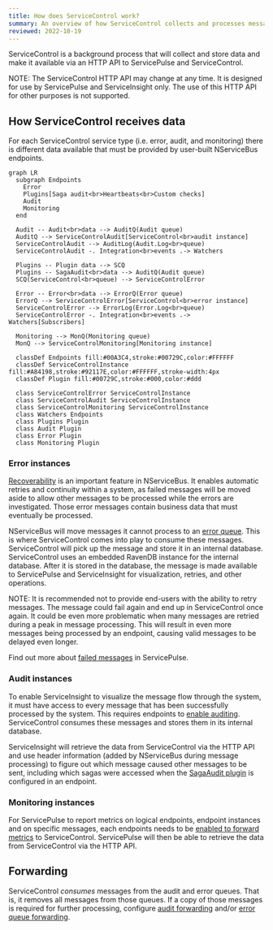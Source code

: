 ```yaml
---
title: How does ServiceControl work?
summary: An overview of how ServiceControl collects and processes messages and data from an NServiceBus system
reviewed: 2022-10-19
---
```


ServiceControl is a background process that will collect and store data and make it available via an HTTP API to ServicePulse and ServiceControl.

NOTE: The ServiceControl HTTP API may change at any time. It is designed for use by ServicePulse and ServiceInsight only. The use of this HTTP API for other purposes is not supported.

## How ServiceControl receives data

For each ServiceControl service type (i.e. error, audit, and monitoring) there is different data available that must be provided by user-built NServiceBus endpoints.

```mermaid
graph LR
  subgraph Endpoints
    Error
    Plugins[Saga audit<br>Heartbeats<br>Custom checks]
    Audit
    Monitoring
  end

  Audit -- Audit<br>data --> AuditQ(Audit queue)
  AuditQ --> ServiceControlAudit[ServiceControl<br>audit instance]
  ServiceControlAudit --> AuditLog(Audit.Log<br>queue)
  ServiceControlAudit -. Integration<br>events .-> Watchers

  Plugins -- Plugin data --> SCQ
  Plugins -- SagaAudit<br>data --> AuditQ(Audit queue)
  SCQ(ServiceControl<br>queue) --> ServiceControlError

  Error -- Error<br>data --> ErrorQ(Error queue)
  ErrorQ --> ServiceControlError[ServiceControl<br>error instance]
  ServiceControlError --> ErrorLog(Error.Log<br>queue)
  ServiceControlError -. Integration<br>events .-> Watchers[Subscribers]

  Monitoring --> MonQ(Monitoring queue)
  MonQ --> ServiceControlMonitoring[Monitoring instance]

  classDef Endpoints fill:#00A3C4,stroke:#00729C,color:#FFFFFF
  classDef ServiceControlInstance fill:#A84198,stroke:#92117E,color:#FFFFFF,stroke-width:4px
  classDef Plugin fill:#00729C,stroke:#000,color:#ddd

  class ServiceControlError ServiceControlInstance
  class ServiceControlAudit ServiceControlInstance
  class ServiceControlMonitoring ServiceControlInstance
  class Watchers Endpoints
  class Plugins Plugin
  class Audit Plugin
  class Error Plugin
  class Monitoring Plugin
```

### Error instances

[Recoverability](/nservicebus/recoverability/) is an important feature in NServiceBus. It enables automatic retries and continuity within a system, as failed messages will be moved aside to allow other messages to be processed while the errors are investigated. Those error messages contain business data that must eventually be processed.

NServiceBus will move messages it cannot process to an [error queue](/nservicebus/recoverability/#fault-handling). This is where ServiceControl comes into play to consume these messages. ServiceControl will pick up the message and store it in an internal database. ServiceControl uses an embedded RavenDB instance for the internal database. After it is stored in the database, the message is made available to ServicePulse and ServiceInsight for visualization, retries, and other operations.

NOTE: It is recommended not to provide end-users with the ability to retry messages. The message could fail again and end up in ServiceControl once again. It could be even more problematic when many messages are retried during a peak in message processing. This will result in even more messages being processed by an endpoint, causing valid messages to be delayed even longer.

Find out more about [failed messages](/servicepulse/intro-failed-messages.md) in ServicePulse.

### Audit instances

To enable ServiceInsight to visualize the message flow through the system, it must have access to every message that has been successfully processed by the system. This requires endpoints to [enable auditing](/nservicebus/operations/auditing.md). ServiceControl consumes these messages and stores them in its internal database.

ServiceInsight will retrieve the data from ServiceControl via the HTTP API and use header information (added by NServiceBus during message processing) to figure out which message caused other messages to be sent, including which sagas were accessed when the [SagaAudit plugin](/nservicebus/sagas/saga-audit.md) is configured in an endpoint.

### Monitoring instances

For ServicePulse to report metrics on logical endpoints, endpoint instances and on specific messages, each endpoints needs to be [enabled to forward metrics](/monitoring/metrics/install-plugin.md) to ServiceControl. ServicePulse will then be able to retrieve the data from ServiceControl via the HTTP API.

## Forwarding

ServiceControl _consumes_ messages from the audit and error queues. That is, it removes all messages from those queues. If a copy of those messages is required for further processing, configure [audit forwarding](/servicecontrol/creating-config-file.md#transport-servicecontrolforwardauditmessages) and/or [error queue forwarding](/servicecontrol/creating-config-file.md#transport-servicecontrolforwarderrormessages).
